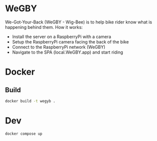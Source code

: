 # WeGBY
We-Got-Your-Back (WeGBY - Wig-Bee) is to help bike rider know what is happening
behind them. How it works:
  - Install the server on a RaspberryPi with a camera
  - Setup the RaspberryPi camera facing the back of the bike
  - Connect to the RaspberryPi network (WeGBY)
  - Navigate to the SPA (local.WeGBY.app) and start riding

# Docker
## Build
```sh
docker build -t wegyb .
```

# Dev
```sh
docker compose up
```
